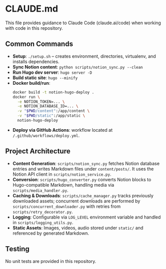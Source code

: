 # CLAUDE.md

This file provides guidance to Claude Code (claude.ai/code) when working with code in this repository.

## Common Commands
- **Setup**: `./setup.sh` – creates environment, directories, virtualenv, and installs dependencies.
- **Sync Notion content**: `python scripts/notion_sync.py --clean`
- **Run Hugo dev server**: `hugo server -D`
- **Build static site**: `hugo --minify`
- **Docker build/run**:
  ```bash
  docker build -t notion-hugo-deploy .
  docker run \
    -e NOTION_TOKEN=... \
    -e NOTION_DATABASE_ID=... \
    -v "$PWD/content":/app/content \
    -v "$PWD/static":/app/static \
    notion-hugo-deploy
  ```
- **Deploy via GitHub Actions**: workflow located at `/.github/workflows/deploy.yml`.

## Project Architecture
- **Content Generation**: `scripts/notion_sync.py` fetches Notion database entries and writes Markdown files under `content/posts/`. It uses the Notion API client in `scripts/notion_service.py`.
- **Conversion**: `scripts/hugo_converter.py` converts Notion blocks to Hugo-compatible Markdown, handling media via `scripts/media_handler.py`.
- **Caching & Downloads**: `scripts/cache_manager.py` tracks previously downloaded assets; concurrent downloads are performed by `scripts/concurrent_downloader.py` with retries from `scripts/retry_decorator.py`.
- **Logging**: Configurable via `LOG_LEVEL` environment variable and handled in `scripts/logging_utils.py`.
- **Static Assets**: Images, videos, audio stored under `static/` and referenced by generated Markdown.

## Testing
No unit tests are provided in this repository.
